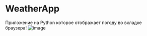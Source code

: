 # WeatherApp
Приложение на Python которое отображает погоду во вкладке браузера!
![image](https://github.com/MustBeAltF4/WeatherApp/assets/90697465/06bec2e6-3624-4de8-ae1c-b06b4229db31)
